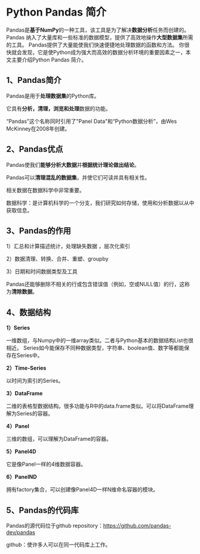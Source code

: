 # Python Pandas 简介

Pandas是**基于NumPy**的一种工具，该工具是为了解决**数据分析**任务而创建的。
Pandas 纳入了大量库和一些标准的数据模型，提供了高效地操作**大型数据集**所需的工具。
Pandas提供了大量能使我们快速便捷地处理数据的函数和方法。
你很快就会发现，它是使Python成为强大而高效的数据分析环境的重要因素之一，本文主要介绍Python Pandas 简介。

## 1、Pandas简介
Pandas是用于**处理数据集**的Python库。

它具有**分析，清理，浏览和处理**数据的功能。

“Pandas”这个名称同时引用了"Panel Data"和“Python数据分析”，由Wes McKinney在2008年创建。

## 2、Pandas优点
Pandas使我们**能够分析大数据**并**根据统计理论做出结论**。

Pandas可以**清理混乱的数据集**，并使它们可读并具有相关性。

相关数据在数据科学中非常重要。

数据科学：是计算机科学的一个分支，我们研究如何存储，使用和分析数据以从中获取信息。

## 3、Pandas的作用
1）汇总和计算描述统计，处理缺失数据 ，层次化索引

2）数据清理、转换、合并、重塑、groupby

3）日期和时间数据类型及工具

Pandas还能够删除不相关的行或包含错误值（例如，空或NULL值）的行，这称为**清除数据**。

## 4、数据结构
**1）Series**

一维数组，与Numpy中的一维array类似。二者与Python基本的数据结构List也很相近。
Series如今能保存不同种数据类型，字符串、boolean值、数字等都能保存在Series中。

**2）Time-Series**

以时间为索引的Series。

**3）DataFrame**

二维的表格型数据结构。很多功能与R中的data.frame类似。可以将DataFrame理解为Series的容器。

**4）Panel**

三维的数组，可以理解为DataFrame的容器。

**5）Panel4D**

它是像Panel一样的4维数据容器。

**6）PanelND**

拥有factory集合，可以创建像Panel4D一样N维命名容器的模块。

## 5、Pandas的代码库
Pandas的源代码位于github repository：https://github.com/pandas-dev/pandas

github：使许多人可以在同一代码库上工作。